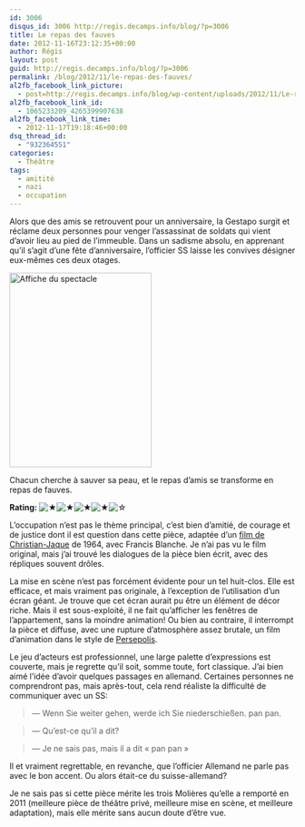 ```yaml
---
id: 3006
disqus_id: 3006 http://regis.decamps.info/blog/?p=3006
title: Le repas des fauves
date: 2012-11-16T23:12:35+00:00
author: Régis
layout: post
guid: http://regis.decamps.info/blog/?p=3006
permalink: /blog/2012/11/le-repas-des-fauves/
al2fb_facebook_link_picture:
  - post=http://regis.decamps.info/blog/wp-content/uploads/2012/11/Le-repas-des-fauves.jpeg
al2fb_facebook_link_id:
  - 1065233209_4265399907638
al2fb_facebook_link_time:
  - 2012-11-17T19:18:46+00:00
dsq_thread_id:
  - "932364551"
categories:
  - Théâtre
tags:
  - amitité
  - nazi
  - occupation
---
```

Alors que des amis se retrouvent pour un anniversaire, la Gestapo surgit et réclame deux personnes pour venger l’assassinat de soldats qui vient d’avoir lieu au pied de l’immeuble. Dans un sadisme absolu, en apprenant qu’il s’agit d’une fête d’anniversaire, l’officier SS laisse les convives désigner eux-mêmes ces deux otages.
  
<img src="http://regis.decamps.info/blog/wp-content/uploads/2012/11/Le-repas-des-fauves.jpeg" alt="Affiche du spectacle" title="Le repas des fauves" width="250" height="342" class="alignright size-full wp-image-3008" srcset="http://regis.decamps.info/blog/wp-content/uploads/2012/11/Le-repas-des-fauves.jpeg 250w, http://regis.decamps.info/blog/wp-content/uploads/2012/11/Le-repas-des-fauves-219x300.jpeg 219w" sizes="(max-width: 250px) 100vw, 250px" />
  
Chacun cherche à sauver sa peau, et le repas d’amis se transforme en repas de fauves.

**Rating:** ![&#9733;](http://regis.decamps.info/blog/wp-content/plugins/xavins-review-ratings/default/star.png "4/5")![&#9733;](http://regis.decamps.info/blog/wp-content/plugins/xavins-review-ratings/default/star.png "4/5")![&#9733;](http://regis.decamps.info/blog/wp-content/plugins/xavins-review-ratings/default/star.png "4/5")![&#9733;](http://regis.decamps.info/blog/wp-content/plugins/xavins-review-ratings/default/star.png "4/5")![&#9734;](http://regis.decamps.info/blog/wp-content/plugins/xavins-review-ratings/default/blank_star.png "4/5") 

<!--more-->


  
L’occupation n’est pas le thème principal, c’est bien d’amitié, de courage et de justice dont il est question dans cette pièce, adaptée d’un [film de Christian-Jaque](http://www.imdb.com/title/tt0057930/ "Le Repas des Fauves de Christian-Jaque, IMDb") de 1964, avec Francis Blanche. Je n’ai pas vu le film original, mais j’ai trouvé les dialogues de la pièce bien écrit, avec des répliques souvent drôles.

La mise en scène n’est pas forcément évidente pour un tel huit-clos. Elle est efficace, et mais vraiment pas originale, à l’exception de l’utilisation d’un écran géant. Je trouve que cet écran aurait pu être un élément de décor riche. Mais il est sous-exploité, il ne fait qu’afficher les fenêtres de l’appartement, sans la moindre animation! Ou bien au contraire, il interrompt la pièce et diffuse, avec une rupture d’atmosphère assez brutale, un film d’animation dans le style de [Persepolis](http://www.imdb.com/title/tt0808417/ "Perssepolis, de Vincent Paronnaud, Marjane Satrapi, sur IMDb"). 

Le jeu d’acteurs est professionnel, une large palette d’expressions est couverte, mais je regrette qu’il soit, somme toute, fort classique. J’ai bien aimé l’idée d’avoir quelques passages en allemand. Certaines personnes ne comprendront pas, mais après-tout, cela rend réaliste la difficulté de communiquer avec un SS:

> — Wenn Sie weiter gehen, werde ich Sie niederschießen. pan pan.
  
> — Qu’est-ce qu’il a dit?
  
> — Je ne sais pas, mais il a dit « pan pan » 

Il et vraiment regrettable, en revanche, que l’officier Allemand ne parle pas avec le bon accent. Ou alors était-ce du suisse-allemand?

Je ne sais pas si cette pièce mérite les trois Molières qu’elle a remporté en 2011 (meilleure pièce de théâtre privé, meilleure mise en scène, et meilleure adaptation), mais elle mérite sans aucun doute d’être vue.
